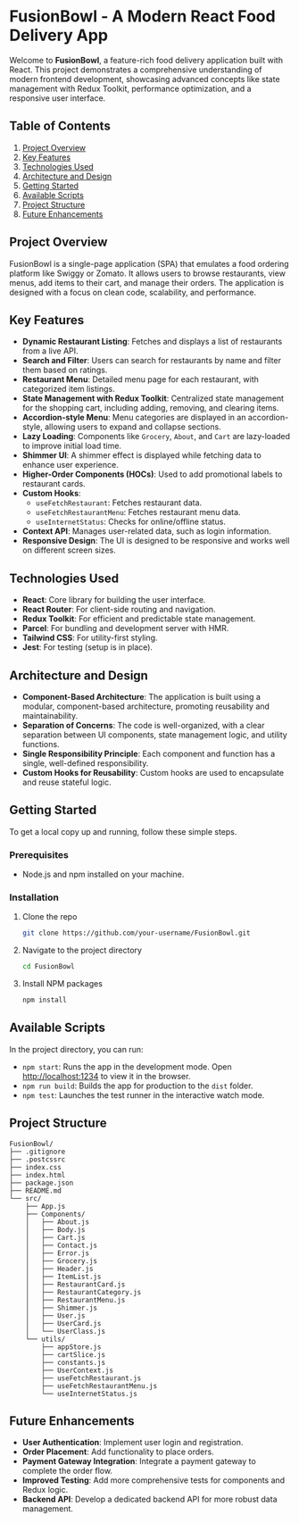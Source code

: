 # FusionBowl - A Modern React Food Delivery App

Welcome to **FusionBowl**, a feature-rich food delivery application built with React. This project demonstrates a comprehensive understanding of modern frontend development, showcasing advanced concepts like state management with Redux Toolkit, performance optimization, and a responsive user interface.

## Table of Contents

1. [Project Overview](#project-overview)
2. [Key Features](#key-features)
3. [Technologies Used](#technologies-used)
4. [Architecture and Design](#architecture-and-design)
5. [Getting Started](#getting-started)
6. [Available Scripts](#available-scripts)
7. [Project Structure](#project-structure)
8. [Future Enhancements](#future-enhancements)

## Project Overview

FusionBowl is a single-page application (SPA) that emulates a food ordering platform like Swiggy or Zomato. It allows users to browse restaurants, view menus, add items to their cart, and manage their orders. The application is designed with a focus on clean code, scalability, and performance.

## Key Features

- **Dynamic Restaurant Listing**: Fetches and displays a list of restaurants from a live API.
- **Search and Filter**: Users can search for restaurants by name and filter them based on ratings.
- **Restaurant Menu**: Detailed menu page for each restaurant, with categorized item listings.
- **State Management with Redux Toolkit**: Centralized state management for the shopping cart, including adding, removing, and clearing items.
- **Accordion-style Menu**: Menu categories are displayed in an accordion-style, allowing users to expand and collapse sections.
- **Lazy Loading**: Components like `Grocery`, `About`, and `Cart` are lazy-loaded to improve initial load time.
- **Shimmer UI**: A shimmer effect is displayed while fetching data to enhance user experience.
- **Higher-Order Components (HOCs)**: Used to add promotional labels to restaurant cards.
- **Custom Hooks**:
  - `useFetchRestaurant`: Fetches restaurant data.
  - `useFetchRestaurantMenu`: Fetches restaurant menu data.
  - `useInternetStatus`: Checks for online/offline status.
- **Context API**: Manages user-related data, such as login information.
- **Responsive Design**: The UI is designed to be responsive and works well on different screen sizes.

## Technologies Used

- **React**: Core library for building the user interface.
- **React Router**: For client-side routing and navigation.
- **Redux Toolkit**: For efficient and predictable state management.
- **Parcel**: For bundling and development server with HMR.
- **Tailwind CSS**: For utility-first styling.
- **Jest**: For testing (setup is in place).

## Architecture and Design

- **Component-Based Architecture**: The application is built using a modular, component-based architecture, promoting reusability and maintainability.
- **Separation of Concerns**: The code is well-organized, with a clear separation between UI components, state management logic, and utility functions.
- **Single Responsibility Principle**: Each component and function has a single, well-defined responsibility.
- **Custom Hooks for Reusability**: Custom hooks are used to encapsulate and reuse stateful logic.

## Getting Started

To get a local copy up and running, follow these simple steps.

### Prerequisites

- Node.js and npm installed on your machine.

### Installation

1. Clone the repo
   ```sh
   git clone https://github.com/your-username/FusionBowl.git
   ```
2. Navigate to the project directory
   ```sh
   cd FusionBowl
   ```
3. Install NPM packages
   ```sh
   npm install
   ```

## Available Scripts

In the project directory, you can run:

- `npm start`: Runs the app in the development mode. Open [http://localhost:1234](http://localhost:1234) to view it in the browser.
- `npm run build`: Builds the app for production to the `dist` folder.
- `npm test`: Launches the test runner in the interactive watch mode.

## Project Structure

```
FusionBowl/
├── .gitignore
├── .postcssrc
├── index.css
├── index.html
├── package.json
├── README.md
└── src/
    ├── App.js
    ├── Components/
    │   ├── About.js
    │   ├── Body.js
    │   ├── Cart.js
    │   ├── Contact.js
    │   ├── Error.js
    │   ├── Grocery.js
    │   ├── Header.js
    │   ├── ItemList.js
    │   ├── RestaurantCard.js
    │   ├── RestaurantCategory.js
    │   ├── RestaurantMenu.js
    │   ├── Shimmer.js
    │   ├── User.js
    │   ├── UserCard.js
    │   └── UserClass.js
    └── utils/
        ├── appStore.js
        ├── cartSlice.js
        ├── constants.js
        ├── UserContext.js
        ├── useFetchRestaurant.js
        ├── useFetchRestaurantMenu.js
        └── useInternetStatus.js
```

## Future Enhancements

- **User Authentication**: Implement user login and registration.
- **Order Placement**: Add functionality to place orders.
- **Payment Gateway Integration**: Integrate a payment gateway to complete the order flow.
- **Improved Testing**: Add more comprehensive tests for components and Redux logic.
- **Backend API**: Develop a dedicated backend API for more robust data management.
